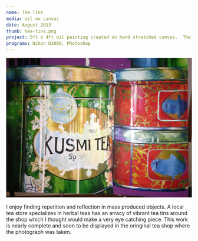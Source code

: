 ```yaml
---
name: Tea Tins
media: oil on canvas
date: August 2013
thumb: tea-tins.png
project: 5ft x 4ft oil painting created on hand stretched canvas.  The photograph was taken from alocal english tea shop in Westboro, later manipulated in photoshop to adjust colours then traced and painted on canvas. 
programs: Nikon D3000, Photoshop
---
```


![Tea Tins](img/tea-tins-big.png)

I enjoy finding repetition and reflection in mass produced objects. A local tea store specializes in herbal teas has an arracy of vibrant tea tins around the shop which I thought would make a very eye catching piece. This work is nearly complete and soon to be displayed in the oringinal tea shop where the photograph was taken.